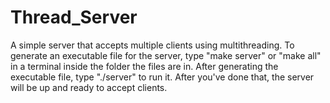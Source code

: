 # Thread_Server
A simple server that accepts multiple clients using multithreading. To generate an executable file for the server, type "make server" or "make all" in a terminal inside the folder the files are in.
After generating the executable file, type "./server" to run it. After you've done that, the server will be up and ready to accept clients.
